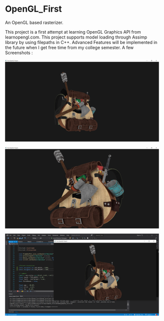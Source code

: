 # OpenGL_First
An OpenGL based rasterizer.

This project is a first attempt at learning OpenGL Graphics API from learnopengl.com. This project supports model loading through Assimp library by using filepaths in C++.
Advanced Features will be implemented in the future when I get free time from my college semester.
A few Screenshots : 

![Render 1](https://github.com/SIDD017/OpenGL_First/blob/master/Renders/Screenshot%20(18).png)

![Render 2](https://github.com/SIDD017/OpenGL_First/blob/master/Renders/Screenshot%20(19).png)

![Render 3](https://github.com/SIDD017/OpenGL_First/blob/master/Renders/Screenshot%20(20).png)
